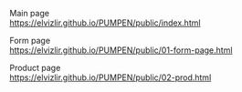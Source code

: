
Main page
<br>https://elvizlir.github.io/PUMPEN/public/index.html

Form page
<br>https://elvizlir.github.io/PUMPEN/public/01-form-page.html

Product page
<br>https://elvizlir.github.io/PUMPEN/public/02-prod.html
